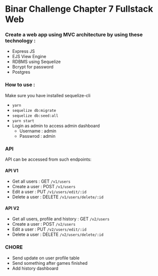 # Binar Challenge Chapter 7 Fullstack Web

### Create a web app using MVC architecture by using these technology :

- Express JS
- EJS View Engine
- RDBMS using Sequelize
- Bcrypt for password
- Postgres

### How to use :

Make sure you have installed sequelize-cli

- <code>yarn</code>
- <code>sequelize db:migrate</code>
- <code>sequelize db:seed:all</code>
- <code>yarn start</code>
- Login as admin to access admin dashboard
  - Username : admin
  - Passwrod : admin

### API

API can be accessed from such endpoints:

#### API V1

- Get all users : GET <code>/v1/users</code>
- Create a user : POST <code>/v1/users</code>
- Edit a user : PUT <code>/v1/users/edit/:id</code>
- Delete a user : DELETE <code>/v1/users/delete/:id</code>

#### API V2

- Get all users, profile and history : GET <code>/v2/users</code>
- Create a user : POST <code>/v2/users</code>
- Edit a user : PUT <code>/v2/users/edit/:id</code>
- Delete a user : DELETE <code>/v2/users/delete/:id</code>

### CHORE

- Send update on user profile table
- Send something after games finished
- Add history dashboard
